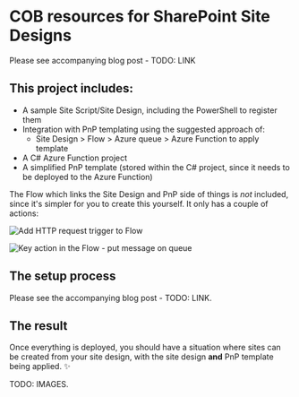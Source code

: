 # COB resources for SharePoint Site Designs

Please see accompanying blog post - TODO: LINK

## This project includes:

- A sample Site Script/Site Design, including the PowerShell to register them
- Integration with PnP templating using the suggested approach of:
  -  Site Design > Flow > Azure queue > Azure Function to apply template
- A C# Azure Function project
- A simplified PnP template (stored within the C# project, since it needs to be deployed to the Azure Function)

The Flow which links the Site Design and PnP side of things is *not* included, since it's simpler for you to create this yourself. It only has a couple of actions:

![Add HTTP request trigger to Flow](https://4.bp.blogspot.com/-K6FBEkhx1nI/XEcvAKvmrTI/AAAAAAAAF74/8Zieupm2eiguVyimTKBD6nS_svoLS6L4wCLcBGAs/s1600/CreateSiteDesignFlow3.png)

![Key action in the Flow - put message on queue](https://2.bp.blogspot.com/-rVLsBA-bTjg/XEcvBuSGAuI/AAAAAAAAF8Q/3HqEiB0kgvQ77Y4kfZWBUKb4TuRgQJqZgCLcBGAs/s1600/CreateSiteDesignFlow9.png)

## The setup process

Please see the accompanying blog post - TODO: LINK.

## The result

Once everything is deployed, you should have a situation where sites can be created from your site design, with the site design **and** PnP template being applied. :sparkles:

TODO: IMAGES.





